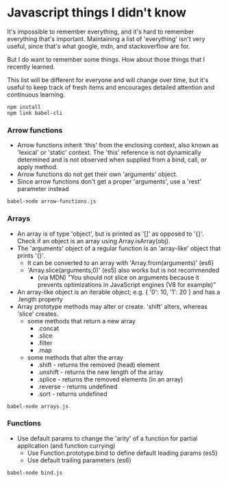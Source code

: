 # Javascript things I didn't know

It's impossible to remember everything, and it's hard to remember everything that's important. Maintaining a list of 'everything' isn't very useful, since that's what google, mdn, and stackoverflow are for. 

But I do want to remember some things. How about those things that I recently learned.

This list will be different for everyone and will change over time, but it's useful to keep track of fresh items and encourages detailed attention and continuous learning.

```
npm install
npm link babel-cli
```

### Arrow functions

* Arrow functions inherit 'this' from the enclosing context, also known as 'lexical' or 'static' context. The 'this' reference is not dynamically determined and is not observed when supplied from a bind, call, or apply method.
* Arrow functions do not get their own 'arguments' object.
* Since arrow functions don't get a proper 'arguments', use a 'rest' parameter instead

```
babel-node arrow-functions.js
```


### Arrays

* An array is of type 'object', but is printed as '[]' as opposed to '{}'. Check if an object is an array using Array.isArray(obj).
* The 'arguments' object of a regular function is an 'array-like' object that prints '{}'. 
   * It can be converted to an array with 'Array.from(arguments)' (es6)
   * 'Array.slice(arguments,0)' (es5) also works but is not recommended
      * (via MDN) "You should not slice on arguments because it prevents optimizations in JavaScript engines (V8 for example)"
* An array-like object is an iterable object; e.g. { '0': 10, '1': 20 } and has a .length property
* Array prototype methods may alter or create. 'shift' alters, whereas 'slice' creates.
   * some methods that return a new array
      * .concat
      * .slice
      * .filter
      * .map
   * some methods that alter the array
      * .shift - returns the removed (head) element
      * .unshift - returns the new length of the array
      * .splice - returns the removed elements (in an array)
      * .reverse - returns undefined
      * .sort - returns undefined

```
babel-node arrays.js
```

### Functions

* Use default params to change the 'arity' of a function for partial application (and function currying)
   * Use Function.prototype.bind to define default leading params (es5)
   * Use default trailing parameters (es6)

```
babel-node bind.js
```
